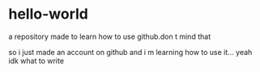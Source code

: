 # hello-world
a repository made to learn how to use github.don t mind that

so i just made an account on github and i m learning how to use it...
yeah
idk what to write
